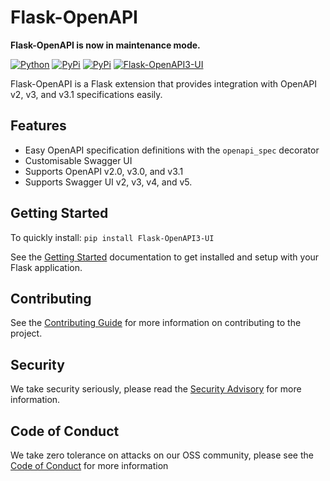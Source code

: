 # Flask-OpenAPI

**Flask-OpenAPI is now in maintenance mode.**

[![Python](https://img.shields.io/badge/python-3.8.0-blue.svg)](https://img.shields.io/badge/python-3.8..0-blue.svg)
[![PyPi](https://img.shields.io/pypi/v/Flask-OpenAPI3-UI.svg)](https://pypi.python.org/pypi/Flask-OpenAPI3-UI)
[![PyPi](https://img.shields.io/pypi/dm/Flask-OpenAPI3-UI.svg)](https://pypi.python.org/pypi/Flask-OpenAPI3-UI)
[![Flask-OpenAPI3-UI](https://snyk.io/advisor/python/Flask-OpenAPI3-UI/badge.svg)](https://snyk.io/advisor/python/Flask-OpenAPI3-UI)

Flask-OpenAPI is a Flask extension that provides integration with OpenAPI v2, v3, and v3.1 specifications easily.

## Features
- Easy OpenAPI specification definitions with the `openapi_spec` decorator
- Customisable Swagger UI
- Supports OpenAPI v2.0, v3.0, and v3.1
- Supports Swagger UI v2, v3, v4, and v5.

## Getting Started
To quickly install:
`pip install Flask-OpenAPI3-UI`

See the [Getting Started](https://github.com/overflowdigital/Flask-OpenAPI/wiki) documentation to get installed and setup with your Flask application.

## Contributing
See the [Contributing Guide](https://github.com/overflowdigital/Flask-OpenAPI/blob/main/CONTRIBUTING.md) for more information on contributing to the project.

## Security
We take security seriously, please read the [Security Advisory](https://github.com/overflowdigital/Flask-OpenAPI/blob/main/SECURITY.md) for more information.

## Code of Conduct
We take zero tolerance on attacks on our OSS community, please see the [Code of Conduct](https://github.com/overflowdigital/Flask-OpenAPI/blob/main/CODE_OF_CONDUCT.md) for more information
